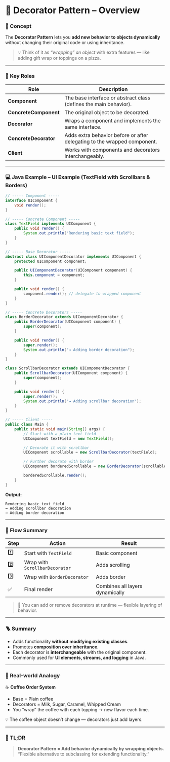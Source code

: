 # 🎁 Decorator Pattern – Overview

### 🧠 Concept

The **Decorator Pattern** lets you **add new behavior to objects dynamically**
without changing their original code or using inheritance.

> 💡 Think of it as _“wrapping” an object_ with extra features — like adding gift wrap or toppings on a pizza.

---

### 🧱 Key Roles

| Role                  | Description                                                              |
| --------------------- | ------------------------------------------------------------------------ |
| **Component**         | The base interface or abstract class (defines the main behavior).        |
| **ConcreteComponent** | The original object to be decorated.                                     |
| **Decorator**         | Wraps a component and implements the same interface.                     |
| **ConcreteDecorator** | Adds extra behavior before or after delegating to the wrapped component. |
| **Client**            | Works with components and decorators interchangeably.                    |

---

### 💻 Java Example – UI Example (TextField with Scrollbars & Borders)

```java
// ----- Component -----
interface UIComponent {
    void render();
}

// ----- Concrete Component -----
class TextField implements UIComponent {
    public void render() {
        System.out.println("Rendering basic text field");
    }
}

// ----- Base Decorator -----
abstract class UIComponentDecorator implements UIComponent {
    protected UIComponent component;

    public UIComponentDecorator(UIComponent component) {
        this.component = component;
    }

    public void render() {
        component.render(); // delegate to wrapped component
    }
}

// ----- Concrete Decorators -----
class BorderDecorator extends UIComponentDecorator {
    public BorderDecorator(UIComponent component) {
        super(component);
    }

    public void render() {
        super.render();
        System.out.println("→ Adding border decoration");
    }
}

class ScrollbarDecorator extends UIComponentDecorator {
    public ScrollbarDecorator(UIComponent component) {
        super(component);
    }

    public void render() {
        super.render();
        System.out.println("→ Adding scrollbar decoration");
    }
}

// ----- Client -----
public class Main {
    public static void main(String[] args) {
        // Start with a plain text field
        UIComponent textField = new TextField();

        // Decorate it with scrollbar
        UIComponent scrollable = new ScrollbarDecorator(textField);

        // Further decorate with border
        UIComponent borderedScrollable = new BorderDecorator(scrollable);

        borderedScrollable.render();
    }
}
```

**Output:**

```
Rendering basic text field
→ Adding scrollbar decoration
→ Adding border decoration
```

---

### 🧠 Flow Summary

| Step | Action                         | Result                          |
| ---- | ------------------------------ | ------------------------------- |
| 1️⃣   | Start with `TextField`         | Basic component                 |
| 2️⃣   | Wrap with `ScrollbarDecorator` | Adds scrolling                  |
| 3️⃣   | Wrap with `BorderDecorator`    | Adds border                     |
| ✅   | Final render                   | Combines all layers dynamically |

> 🧩 You can add or remove decorators at runtime — flexible layering of behavior.

---

### 🪜 Summary

- Adds functionality **without modifying existing classes**.
- Promotes **composition over inheritance**.
- Each decorator is **interchangeable** with the original component.
- Commonly used for **UI elements, streams, and logging** in Java.

---

### 🧾 Real-world Analogy

☕ **Coffee Order System**

- Base = Plain coffee
- Decorators = Milk, Sugar, Caramel, Whipped Cream
- You “wrap” the coffee with each topping → new flavor each time.

💡 The coffee object doesn’t change — decorators just add layers.

---

### 🧭 TL;DR

> **Decorator Pattern = Add behavior dynamically by wrapping objects.**
> “Flexible alternative to subclassing for extending functionality.”
